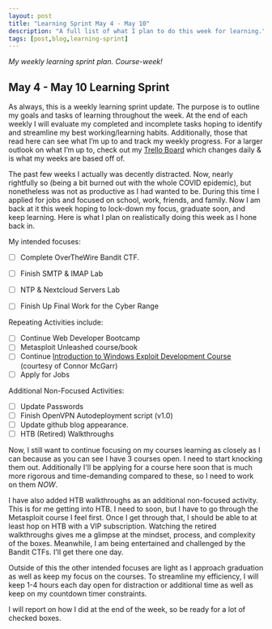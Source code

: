 ```yaml
---
layout: post
title: "Learning Sprint May 4 - May 10"
description: "A full list of what I plan to do this week for learning."
tags: [post,blog,learning-sprint]
---
```

_My weekly learning sprint plan. Course-week!_

## May 4 - May 10 Learning Sprint

As always, this is a weekly learning sprint update. The purpose is to outline my goals and tasks of learning throughout the week. At the end of each weekly I will evaluate my completed and incomplete tasks hoping to identify and streamline my best working/learning habits. Additionally, those that read here can see what I’m up to and track my weekly progress. For a larger outlook on what I’m up to, check out my [Trello Board](https://trello.com/b/6oD5SGbb/personal-board) which changes daily & is what my weeks are based off of. 

The past few weeks I actually was decently distracted. Now, nearly rightfully so (being a bit burned out with the whole COVID epidemic), but nonetheless was not as productive as I had wanted to be. During this time I applied for jobs and focused on school, work, friends, and family. Now I am back at it this week hoping to lock-down my focus, graduate soon, and keep learning. Here is what I plan on realistically doing this week as I hone back in.

My intended focuses:

- [ ] Complete OverTheWire Bandit CTF.
- [ ] Finish SMTP & IMAP Lab
- [ ] NTP & Nextcloud Servers Lab
- [ ] Finish Up Final Work for the Cyber Range


Repeating Activities include:

- [ ]  Continue Web Developer Bootcamp
- [ ]  Metasploit Unleashed course/book
- [ ]  Continue [Introduction to Windows Exploit Development Course](https://github.com/connormcgarr/An-Intro-2-Win-ED) (courtesy of Connor McGarr)
- [ ]  Apply for Jobs

Additional Non-Focused Activities:

- [ ]  Update Passwords
- [ ]  Finish OpenVPN Autodeployment script (v1.0)
- [ ]  Update github blog appearance. 
- [ ]  HTB (Retired) Walkthroughs

Now, I still want to continue focusing on my courses learning as closely as I can because as you can see I have 3 courses open. I need to start knocking them out. Additionally I'll be applying for a course here soon that is much more rigorous and time-demanding compared to these, so I need to work on them _NOW_. 

I have also added HTB walkthroughs as an additional non-focused activity. This is for me getting into HTB. I need to soon, but I have to go through the Metasploit course I feel first. Once I get through that, I should be able to at least hop on HTB with a VIP subscription. Watching the retired walkthroughs gives me a glimpse at the mindset, process, and complexity of the boxes. Meanwhile, I am being entertained and challenged by the Bandit CTFs. I'll get there one day.

Outside of this the other intended focuses are light as I approach graduation as well as keep my focus on the courses. To streamline my efficiency, I will keep 1-4 hours each day open for distraction or additional time as well as keep on my countdown timer constraints. 

I will report on how I did at the end of the week, so be ready for a lot of checked boxes.